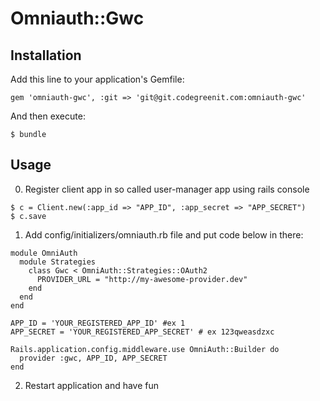 # Omniauth::Gwc



## Installation

Add this line to your application's Gemfile:

    gem 'omniauth-gwc', :git => 'git@git.codegreenit.com:omniauth-gwc'

And then execute:

    $ bundle

## Usage

0. Register client app in so called user-manager app using rails console
```
$ c = Client.new(:app_id => "APP_ID", :app_secret => "APP_SECRET")
$ c.save
```

1. Add config/initializers/omniauth.rb file and put code below in there:
```
module OmniAuth
  module Strategies
    class Gwc < OmniAuth::Strategies::OAuth2
      PROVIDER_URL = "http://my-awesome-provider.dev"
    end
  end
end

APP_ID = 'YOUR_REGISTERED_APP_ID' #ex 1
APP_SECRET = 'YOUR_REGISTERED_APP_SECRET' # ex 123qweasdzxc

Rails.application.config.middleware.use OmniAuth::Builder do
  provider :gwc, APP_ID, APP_SECRET
end
```

2. Restart application and have fun